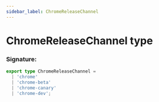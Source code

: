 ```yaml
---
sidebar_label: ChromeReleaseChannel
---
```


# ChromeReleaseChannel type

### Signature:

```typescript
export type ChromeReleaseChannel =
  | 'chrome'
  | 'chrome-beta'
  | 'chrome-canary'
  | 'chrome-dev';
```
